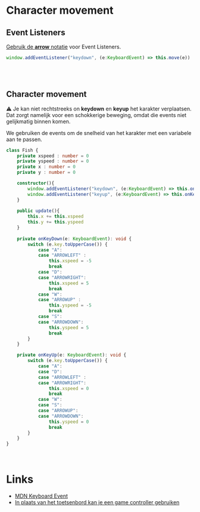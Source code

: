 # Character movement

## Event Listeners

[Gebruik de **arrow** notatie](https://developer.mozilla.org/en-US/docs/Web/JavaScript/Reference/Functions/Arrow_functions) voor Event Listeners.
```typescript
window.addEventListener("keydown", (e:KeyboardEvent) => this.move(e))
```

<br>
<br>

## Character movement

⚠️ Je kan niet rechtstreeks on **keydown** en **keyup** het karakter verplaatsen. Dat zorgt namelijk voor een schokkerige beweging, omdat die events niet gelijkmatig binnen komen.

We gebruiken de events om de snelheid van het karakter met een variabele aan te passen.

```typescript
class Fish {
    private xspeed : number = 0
    private yspeed : number = 0
    private x : number = 0
    private y : number = 0

    constructor(){
        window.addEventListener("keydown", (e:KeyboardEvent) => this.onKeyDown(e))
        window.addEventListener("keyup", (e:KeyboardEvent) => this.onKeyUp(e))
    }
    
    public update(){
        this.x += this.xspeed
        this.y += this.yspeed
    }
    
    private onKeyDown(e: KeyboardEvent): void {
        switch (e.key.toUpperCase()) {
            case "A":
            case "ARROWLEFT" :
                this.xspeed = -5
                break
            case "D":
            case "ARROWRIGHT":
                this.xspeed = 5
                break
            case "W":
            case "ARROWUP" :
                this.yspeed = -5
                break
            case "S":
            case "ARROWDOWN":
                this.yspeed = 5
                break
        }
    }

    private onKeyUp(e: KeyboardEvent): void {
        switch (e.key.toUpperCase()) {
            case "A":
            case "D":
            case "ARROWLEFT" :
            case "ARROWRIGHT":
                this.xspeed = 0
                break
            case "W":
            case "S":
            case "ARROWUP":
            case "ARROWDOWN":
                this.yspeed = 0
                break
        }
    }
}
```

<br>

# Links

- [MDN Keyboard Event](https://developer.mozilla.org/en-US/docs/Web/API/KeyboardEvent/key)
- [In plaats van het toetsenbord kan je een game controller gebruiken](https://developer.mozilla.org/en-US/docs/Web/API/Gamepad_API/Using_the_Gamepad_API)